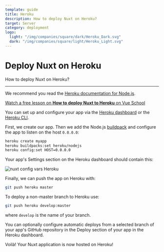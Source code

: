 ```yaml
---
template: guide
title: Heroku
description: How to deploy Nuxt on Heroku?
target: Server
category: deployment
logo:
  light: "/img/companies/square/dark/Heroku_Dark.svg"
  dark: "/img/companies/square/light/Heroku_Light.svg"
---
```

# Deploy Nuxt on Heroku

How to deploy Nuxt on Heroku?

---

We recommend you read the [Heroku documentation for Node.js](https://devcenter.heroku.com/articles/nodejs-support).

<div class="Promo__Video">
  <a href="https://vueschool.io/lessons/how-to-deploy-nuxtjs-to-heroku?friend=nuxt" target="_blank">
    <p class="Promo__Video__Icon">
      Watch a free lesson on <strong>How to deploy Nuxt to Heroku</strong> on Vue School
    </p>
  </a>
</div>

You can set up and configure your app via the [Heroku dashboard](https://devcenter.heroku.com/articles/heroku-dashboard) or the [Heroku CLI](https://devcenter.heroku.com/articles/heroku-cli).

First, we create our app. Then we add the Node.js [buildpack](https://devcenter.heroku.com/articles/buildpacks) and configure the app to listen on the host `0.0.0.0`:

```bash
heroku create myapp
heroku buildpacks:set heroku/nodejs
heroku config:set HOST=0.0.0.0
```

Your app's Settings section on the Heroku dashboard should contain this:

![nuxt config vars Heroku](https://user-images.githubusercontent.com/23453691/116850762-81ea0e00-abf1-11eb-9f70-260721a1d525.png)

Finally, we can push the app on Heroku with:

```bash
git push heroku master
```

To deploy a non-master branch to Heroku use:

```bash
git push heroku develop:master
```

where `develop` is the name of your branch.

You can optionally configure automatic deploys from a selected branch of your app's GitHub repository in the Deploy section of your app in the Heroku dashboard.

Voilà! Your Nuxt application is now hosted on Heroku!
